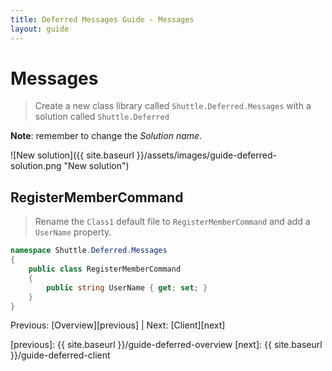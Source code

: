 ```yaml
---
title: Deferred Messages Guide - Messages
layout: guide
---
```

<script src="{{ site.baseurl }}/assets/js/guide-deferred.js"></script>
<script>shuttle.guideData.selectedItemName = 'guide-deferred-messages'</script>
# Messages

> Create a new class library called `Shuttle.Deferred.Messages` with a solution called `Shuttle.Deferred`

**Note**: remember to change the *Solution name*.

![New solution]({{ site.baseurl }}/assets/images/guide-deferred-solution.png "New solution")

## RegisterMemberCommand

> Rename the `Class1` default file to `RegisterMemberCommand` and add a `UserName` property.

~~~ c#
namespace Shuttle.Deferred.Messages
{
	public class RegisterMemberCommand
	{
		public string UserName { get; set; }
	}
}
~~~

Previous: [Overview][previous] | Next: [Client][next]

[previous]: {{ site.baseurl }}/guide-deferred-overview
[next]: {{ site.baseurl }}/guide-deferred-client

